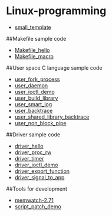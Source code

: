 # Linux-programming
* [small_template](https://github.com/ivan0124/Linux-programming/tree/master/small_template)

##Makefile sample code
* [Makefile_hello](https://github.com/ivan0124/Linux-programming/tree/master/Makefile_hello)
* [Makefile_macro](https://github.com/ivan0124/Linux-programming/tree/master/Makefile_macro)

##User space C language sample code
* [user_fork_process](https://github.com/ivan0124/Linux-programming/tree/master/user_fork_process)
* [user_daemon](https://github.com/ivan0124/Linux-programming/tree/master/user_daemon)
* [user_ioctl_demo](https://github.com/ivan0124/Linux-programming/tree/master/driver_ioctl_demo)
* [user_build_library](https://github.com/ivan0124/Linux-programming/tree/master/user_build_library)
* [user_smart_log](https://github.com/ivan0124/Linux-programming/tree/master/user_smart_log)
* [user_backtrace](https://github.com/ivan0124/Linux-programming/tree/master/user_backtrace)
* [user_shared_library_backtrace](https://github.com/ivan0124/Linux-programming/tree/master/user_shared_library_backtrace)
* [user_non_block_pipe](https://github.com/ivan0124/Linux-programming/tree/master/user_non_block_pipe)


##Driver sample code
* [driver_hello](https://github.com/ivan0124/Linux-programming/tree/master/driver_hello)
* [driver_proc_rw](https://github.com/ivan0124/Linux-programming/tree/master/driver_proc_rw)
* [driver_timer](https://github.com/ivan0124/Linux-programming/tree/master/driver_timer)
* [driver_ioctl_demo](https://github.com/ivan0124/Linux-programming/tree/master/driver_ioctl_demo)
* [driver_export_function](https://github.com/ivan0124/Linux-programming/tree/master/driver_export_function)
* [driver_signal_to_app](https://github.com/ivan0124/Linux-programming/tree/master/driver_signal_to_app)

##Tools for development
* [memwatch-2.71](https://github.com/ivan0124/Linux-programming/tree/master/memwatch-2.71)
* [script_patch_demo](https://github.com/ivan0124/Linux-programming/tree/master/script_patch_demo)
